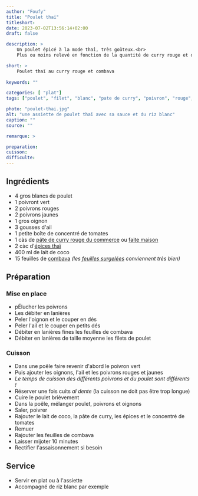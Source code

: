 ```yaml
---
author: "Foufy"
title: "Poulet thaï"
titleshort:
date: 2023-07-02T13:56:14+02:00
draft: false

description: >
    Un poulet épicé à la mode thaî, très goûteux.<br>
    Plus ou moins relevé en fonction de la quantité de curry rouge et de combava utilisée.

short: >
    Poulet thaï au curry rouge et combava
    
keywords: ""

categories: [ "plat"]
tags: ["poulet", "filet", "blanc", "pate de curry", "poivron", "rouge", "vert", "jaune", "combava", "cumbava", "thaî", "riz", "épices"]

photo: "poulet-thai.jpg"
alt: "une assiette de poulet thaî avec sa sauce et du riz blanc"
caption: ""
source: ""

remarque: >

preparation: 
cuisson: 
difficulte:
---
```



## Ingrédients
- 4 gros blancs de poulet
- 1 poivront vert
- 2 poivrons rouges
- 2 poivrons jaunes
- 1 gros oignon
- 3 gousses d'ail
- 1 petite boîte de concentré de tomates
- 1 càs de [pâte de curry rouge du commerce](https://ayam.fr/index.php/produits/pates-de-curry/product/pate-de-curry-rouge-thai-100g) ou [faite maison](https://recettesvegetales.com/pate-de-curry-rouge-thai/)
- 2 càc d'[épices thaï](https://www.cepasco.com/epices-monde/epices-thai)
- 400 ml de lait de coco
- 15 feuilles de [combava](https://fr.wikipedia.org/wiki/Combava) *(les [feuilles surgelées](https://happycurry.be/produit/feuille-de-riz-400-gr/) conviennent très bien)*
## Préparation
### Mise en place
- pÉlucher les poivrons
- Les débiter en lanières
- Peler l'oignon et le couper en dés
- Peler l'ail et le couper en petits dés
- Débiter en lanières fines les feuilles de combava
- Débiter en lanières de taille moyenne les filets de poulet
### Cuisson
- Dans une poêle faire revenir d'abord le poivron vert
- Puis ajouter les oignons, l'ail et les poivrons rouges et jaunes
- *Le temps de cuisson des différents poivrons et du poulet sont différents !*
- Réserver une fois cuits *al dente* (la cuisson ne doit pas être trop longue)
- Cuire le poulet brièvement
- Dans la poêle, mélanger poulet, poivrons et oignons
- Saler, poivrer
- Rajouter le lait de coco, la pâte de curry, les épices et le concentré de tomates
- Remuer
- Rajouter les feuilles de combava
- Laisser mijoter 10 minutes
- Rectifier l'assaisonnement si besoin
## Service
- Servir en plat ou à l'assiette
- Accompagné de riz blanc par exemple
